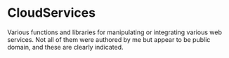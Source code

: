 CloudServices
=============

Various functions and libraries for manipulating or integrating various web services. Not all of them were authored by me but appear to be public domain, and these are clearly indicated. 